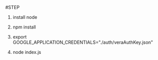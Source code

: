 #STEP

1. install node

2. npm install

3. export GOOGLE_APPLICATION_CREDENTIALS="./auth/veraAuthKey.json"

4. node index.js
